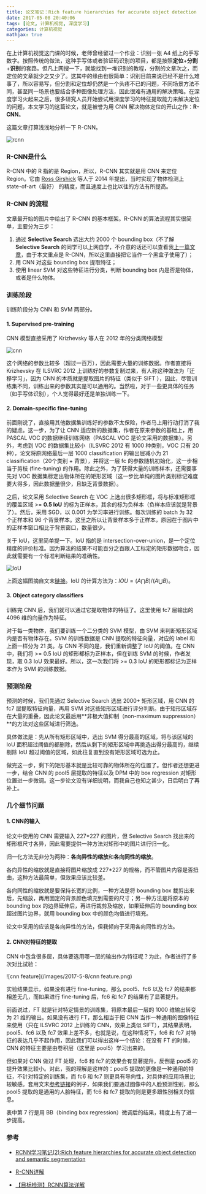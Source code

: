 ```yaml
---
title: 论文笔记：Rich feature hierarchies for accurate object detection and semantic segmentation
date: 2017-05-08 20:40:06
tags: [论文, 计算机视觉, 深度学习]
categories: 计算机视觉
mathjax: true
---
```


在上计算机视觉这门课的时候，老师曾经留过一个作业：识别一张 A4 纸上的手写数字。按照传统的做法，这种手写体或者验证码识别的项目，都是按照**定位**+**分割**+**识别**的套路。但凡上网搜一下，就能找到一堆识别的教程，分割的文章次之，而定位的文章就少之又少了。这其中的缘由也很简单：识别目前来说已经不是什么难事了，所以容易写，但分割和定位却仍然是一个头疼不已的问题，不同场景方法不同，甚至同一场景也要结合多种图像处理方法，因此很难有通用的解决策略。在深度学习火起来之后，很多研究人员开始尝试用深度学习的特征提取能力来解决定位的问题，本文学习的这篇论文，就是被誉为用 CNN 解决物体定位的开山之作：**R-CNN**。

这篇文章打算浅浅地分析一下 R-CNN。

![rcnn](/images/2017-5-8/rcnn.png)

<!--more-->

### R-CNN是什么

R-CNN 中的 R 指的是 Region，所以，R-CNN 其实就是用 CNN 来定位 Region。它由 [Ross Girshick](http://www.rossgirshick.info/) 等人于 2014 年提出，当时实现了物体检测上 state-of-art（最好） 的精度，而且速度上也比以往的方法有所提高。

### R-CNN 的流程

文章最开始的图片中给出了 R-CNN 的基本框架。R-CNN 的算法流程其实很简单，主要分为三步：

1. 通过 **Selective Search** 选出大约 2000 个 bounding box（不了解 **Selective Search** 的同学可以上网自学，不介意的话还可以查看我[上一篇文章](http://jermmy.xyz/2017/05/04/2017-5-4-paper-notes-selective-search/)，由于本文重点是 R-CNN，所以这里直接把它当作一个黑盒子使用了）；
2. 用 CNN 对这些 bounding box 提取特征；
3. 使用 linear SVM 对这些特征进行分类，判断 bounding box 内是否是物体，或者是什么物体。

### 训练阶段

训练阶段分为 CNN 和 SVM 两部分。

#### 1. Supervised pre-training

CNN 模型直接采用了 Krizhevsky 等人在 2012 年的分类网络模型

![cnn](/images/2017-5-8/cnn.jpg)

这个网络的参数比较多（超过一百万），因此需要大量的训练数据。作者直接将 Krizhevsky 在 ILSVRC 2012 上训练好的参数复制过来，有人称这种做法为「迁移学习」，因为 CNN 的本质就是提取图片的特征（类似于 SIFT ），因此，尽管训练集不同，训练出来的参数其实是可以通用的。当然啦，对于一些更具体的任务（如手写体识别），个人觉得最好还是单独训练一下。

#### 2. Domain-specific fine-tuning

前面刚说了，直接用其他数据集训练好的参数不太保险，作者马上用行动打消了我的疑虑。这一步，为了让 CNN 适应新的数据集，作者在原来参数的基础上，用 PASCAL VOC 的数据继续训练网络（PASCAL VOC 是论文采用的数据集）。另外，考虑到 VOC 的数据集比较小（ILSVRC 2012 有 1000 种类别，VOC 只有 20 种），论文将原网络最后一层 1000 classification 的输出层减小为 21 classification（20个类别 + 背景），并将这一层 fc 的参数随机初始化，这一步相当于剪枝 (fine-tuning) 的作用。除此之外，为了获得大量的训练样本，还需要事先对 VOC 数据集标定出物体所在的矩形区域（这一步比单纯的图片类别标记难度要大得多，因此数据量很少，且缺乏背景数据）。

之后，论文采用 Selective Search 在 VOC 上选出很多矩形框，将与标准矩形框的覆盖区域 >= **0.5 IoU** 的标为正样本，其余的标为负样本（负样本应该就是背景了）。然后，采用 SGD，以 0.001 为学习率进行训练。每次训练的 batch 为 32 个正样本和 96 个背景样本。这里之所以让背景样本多于正样本，原因在于图片中的正样本窗口相比于背景窗口，数量很少。

关于 IoU，这里简单提一下。IoU 指的是 intersection-over-union，是一个定位精度的评价标准。因为算法的结果不可能百分之百跟人工标定的矩形数据吻合，因此就需要有一个标准判断结果的准确性。

![IoU](/images/2017-5-8/IoU.jpg)

上面这幅图摘自文末[链接](http://blog.csdn.net/u011534057/article/details/51218250)。IoU 的计算方法为：$IOU=(A \bigcap B) / (A \bigcup B)$。

#### 3. Object category classifiers

训练完 CNN 后，我们就可以通过它提取物体的特征了。这里使用 fc7 层输出的 4096 维的向量作为特征。

对于每一类物体，我们要训练一个二分类的 SVM 模型，由 SVM 来判断矩形区域内是否有物体存在。SVM 的训练数据是 CNN 提取的特征向量，对应的 label 和上面一样分为 21 类。与 CNN 不同的是，我们重新调整了 IoU 的阈值。在 CNN 中，我们将 >= 0.5 IoU 的矩形都标为正样本，但在训练 SVM 的时候，作者发现，取 0.3 IoU 效果最好。所以，这一次我们将 >= 0.3 IoU 的矩形都标记为正样本作为 SVM 的训练数据。

### 预测阶段

预测的时候，我们先通过 Selective Search 选出 2000+ 矩形区域，用 CNN 的 fc7 层提取特征向量，再用 SVM 对这些矩形区域进行评分判断。由于矩形区域存在大量的重叠，因此论文最后用**非极大值抑制（non-maximum suppression）**的方法对这些区域进行筛选。

具体做法是：先从所有矩形区域中，选出 SVM 得分最高的区域，将与该区域的 IoU 面积超过阈值的都删除，然后从剩下的矩形区域中再挑选出得分最高的，继续剔除 IoU 超过阈值的区域，如此往复直到没有矩形区域可选为止。

做完这一步，剩下的矩形基本就是比较可靠的物体所在的位置了。但作者还想更进一步，结合 CNN 的 pool5 层提取的特征以及 DPM 中的 box regression 对矩形位置进一步微调。这一步论文没有详细说明，而我自己也知之甚少，日后明白了再补上。

### 几个细节问题

#### 1. CNN的输入

论文中使用的 CNN 需要输入 227*227 的图片，但 Selective Search 找出来的矩形框尺寸各异，因此需要提供一种方法对矩形中的图片进行归一化。

归一化方法无非分为两种：**各向异性的缩放**和**各向同性的缩放**。

各向异性的缩放就是直接将图片缩放成 227*227 的规格，而不管图片内容是否扭曲，这种方法最简单，但效果应该比较差。

各向同性的缩放就是要保持长宽的比例，一种方法是将 bounding box 裁剪出来后，先缩放，再用固定的背景颜色填充到需要的尺寸；另一种方法是将原本的 bounding box 的边界延伸后，再进行裁剪及缩放，如果延伸后的 bounding box 超过图片边界，就用 bounding box 中的颜色均值进行填充。

论文中采用的应该是各向异性的方法，但我倾向于采用各向同性的方法。

#### 2. CNN对特征的提取

CNN 中包含很多层，具体要选用哪一层的输出作为特征呢？为此，作者进行了多次对比试验：

![cnn feature](/images/2017-5-8/cnn feature.png)

实验结果显示，如果没有进行 fine-tuning，那么 pool5、fc6 以及 fc7 的结果都相差无几，而如果进行 fine-tuning 后，fc6 和 fc7 的结果有了显著提升。

前面说过，FT 就是针对特定情景的训练集，将原本最后一层的 1000 维输出转变为 21 维的输出。如果没有进行 FT，那么相当于把 CNN 当作一种通用的图像特征来使用（只在 ILSVRC 2012 上训练的 CNN，效果上类似 SIFT），其结果表明，pool5、fc6 以及 fc7 效果上差不多，也就是说，在这种情况下，fc6 和 fc7 对特征的表达几乎不起作用，因此我们可以得出这样一个结论：在没有 FT 的时候，CNN 的特征主要是由卷积层（这里是 pool5）学习出来的。

但如果对 CNN 做过 FT 处理，fc6 和 fc7 的效果会有显著提升，反倒是 pool5 的提升效果比较小。对此，我的理解是这样的：pool5 提取的更像是一种通用的特征，不针对特定的训练集，而 fc6 和 fc7 则更具有导向性，对具体的应用场景比较敏感。套用文末[参考链接](http://blog.csdn.net/u011534057/article/details/51218250)的例子，如果我们要通过图像中的人脸预测性别，那么 pool5 提取的是通用的人脸特征，而 fc6 和 fc7 提取的则是更多跟性别相关的信息。

表中第 7 行是用 BB（binding box regression）微调后的结果，精度上有了进一步提高。

### 参考

+ [RCNN学习笔记(2):Rich feature hierarchies for accurate object detection and semantic segmentation](http://blog.csdn.net/u011534057/article/details/51218250)


+ [R-CNN详解](http://www.jianshu.com/p/deb0f69f5597)
+ [【目标检测】RCNN算法详解](http://blog.csdn.net/shenxiaolu1984/article/details/51066975)